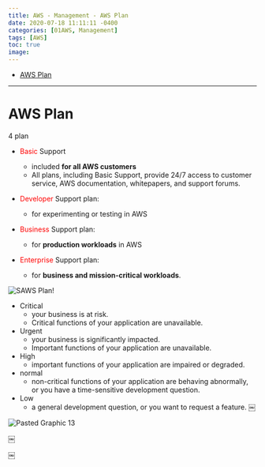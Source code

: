 ```yaml
---
title: AWS - Management - AWS Plan
date: 2020-07-18 11:11:11 -0400
categories: [01AWS, Management]
tags: [AWS]
toc: true
image:
---
```


- [AWS Plan](#aws-plan)

---

# AWS Plan

4 plan
- <font color=red> Basic</font> Support
  - included **for all AWS customers**
  - All plans, including Basic Support, provide 24/7 access to customer service, AWS documentation, whitepapers, and support forums.

- <font color=red> Developer </font> Support plan:
  - for experimenting or testing in AWS
- <font color=red> Business </font> Support plan:
  - for **production workloads** in AWS  
- <font color=red> Enterprise </font> Support plan:
  - for **business and mission-critical workloads**.



![SAWS Plan!](https://i.imgur.com/VSFKgFB.png)

- Critical
  - your business is at risk.
  - Critical functions of your application are unavailable.
- Urgent
  - your business is significantly impacted.
  - Important functions of your application are unavailable.
- High
  - important functions of your application are impaired or degraded.
- normal
  - non-critical functions of your application are behaving abnormally, or you have a time-sensitive development question.
- Low
  - a general development question, or you want to request a feature.
￼

![Pasted Graphic 13](https://i.imgur.com/O2ghelT.jpg)



￼

￼
